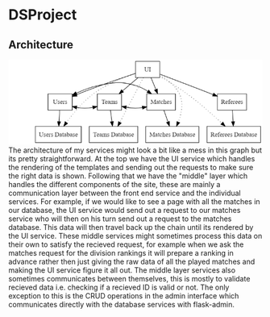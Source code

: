 # DSProject
## Architecture
![alt text](https://github.com/trinm8/DSProject/blob/main/img/Architecture.png?raw=true)  
 The architecture of my services might look a bit like a mess in this graph but its pretty straightforward. At the top we have the UI service which handles the rendering of the templates and sending out the requests to make sure the right data is shown. Following that we have the "middle" layer which handles the different components of the site, these are mainly a communication layer between the front end service and the individual services. For example, if we would like to see a page with all the matches in our database, the UI service would send out a request to our matches service who will then on his turn send out a request to the matches database. This data will then travel back up the chain until its rendered by the UI service. These middle services might sometimes process this data on their own to satisfy the recieved request, for example when we ask the matches request for the division rankings it will prepare a ranking in advance rather then just giving the raw data of all the played matches and making the UI service figure it all out. The middle layer services also sometimes communicates between themselves, this is mostly to validate recieved data i.e. checking if a recieved ID is valid or not. The only exception to this is the CRUD operations in the admin interface which communicates directly with the database services with flask-admin.
 
